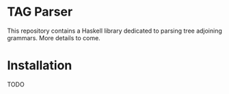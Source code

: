 TAG Parser
==========

This repository contains a Haskell library dedicated to parsing tree
adjoining grammars.  More details to come.


Installation
============

TODO
